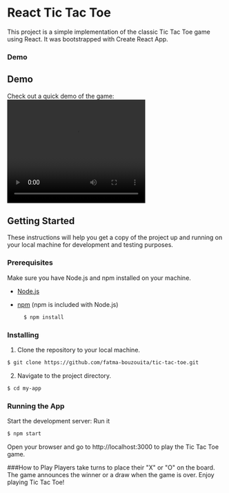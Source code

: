 # React Tic Tac Toe

This project is a simple implementation of the classic Tic Tac Toe game using React.
 It was bootstrapped with Create React App.
 ### Demo 
 
## Demo

Check out a quick demo of the game:
<video width="320" height="240" controls>
  <source src="https://www.dropbox.com/s/your-dropbox-link/raw=1" type="video/mp4">
</video>

## Getting Started

These instructions will help you get a copy of the project up and running on your local machine for development and testing purposes.

### Prerequisites

Make sure you have Node.js and npm installed on your machine.

- [Node.js](https://nodejs.org/)
- [npm](https://www.npmjs.com/) (npm is included with Node.js)
   
    ```bash
      $ npm install 
     ```

### Installing

1. Clone the repository to your local machine.

```bash
$ git clone https://github.com/fatma-bouzouita/tic-tac-toe.git
```
2. Navigate to the project directory.
```bash
$ cd my-app
```

### Running the App
Start the development server:
Run it
```bash
$ npm start 
```
Open your browser and go to http://localhost:3000 to play the Tic Tac Toe game.

###How to Play
Players take turns to place their "X" or "O" on the board.
The game announces the winner or a draw when the game is over.
Enjoy playing Tic Tac Toe!
